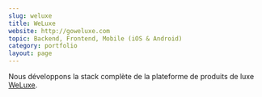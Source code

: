```yaml
---
slug: weluxe
title: WeLuxe
website: http://goweluxe.com
topic: Backend, Frontend, Mobile (iOS & Android) 
category: portfolio
layout: page
---
```

Nous développons la stack complète de la plateforme de produits de luxe [WeLuxe]({{page.website}}).
